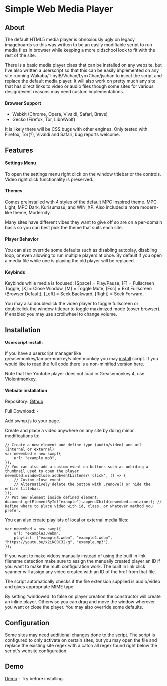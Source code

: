 # Simple Web Media Player

## About

The default HTML5 media player is obnoxiously ugly on legacy imageboards so this was written to be an easily modifiable script to run media files in browser while keeping a more oldschool look to fit with the rest of the site.

There is a basic media player class that can be installed on any website, but I've also written a userscript so that this can be easily implemented on any site running Wakaba/TinyIB/Vichan/LynxChan/jschan to inject the script and replace the default media player. It will also work on pretty much any site that has direct links to video or audio files though some sites for various design/event reasons may need custom implementations.


#### Browser Support

- Webkit (Chrome, Opera, Vivaldi, Safari, Brave)
- Gecko (Firefox, Tor, LibreWolf)

It is likely there will be CSS bugs with other engines.
Only tested with Firefox, Tor(?), Vivaldi and Safari, bug reports welcome.

## Features

#### Settings Menu

To open the settings menu right click on the window titlebar or the controls. Video right click functionality is preserved.

#### Themes

Comes preinstalled with 4 styles of the default MPC inspired theme. MPC Light, MPC Dark, Kurisumasu, and WIN_XP.
Also included a more modern-like theme, Modernity.

Many sites have different vibes they want to give off so are on a per-domain basis so you can best pick the theme that suits each site.

#### Player Behavior

You can also override some defaults such as disabling autoplay, disabling loop, or even allowing to run multiple players at once. By default if you open a media file while one is playing the old player will be replaced.

#### Keybinds

Keybinds while media is focused: [Space] = Play/Pause, [F] = Fullscreen Toggle, [X] = Close Window, [M] = Toggle Mute, [Esc] = Exit Fullscreen (Browser Default), [Left] = Seek Backward, [Right] = Seek Forward.

You may also doubleclick the video player to toggle fullscreen or doubleclick the window titlebar to toggle maximized mode (cover browser). If enabled you may use scrollwheel to change volume.

## Installation

#### Userscript install:

If you have a userscript manager like greasemonkey/tampermonkey/violentmonkey you may [install](https://github.com/LabMember-001/Simple-Web-Media-Player/raw/main/swmp.user.js) script. If you would like to read the full code there is a non-minified version here. 

Note that the Youtube player does not load in Greasemonkey 4, use Violentmonkey.

#### Website installation

Repository: [Github](https://github.com/LabMember-001/Simple-Web-Media-Player)

Full Download: -

Add swmp.js to your page.

Create and place a video anywhere on any site by doing minor modifications to:

```
// Create a new element and define type (audio/video) and url (internal or external)
var newembed = new swmp({
	url: "example.mp3",
});
// You can also add a custom event on buttons such as unhiding a thumbnail used to open the player
newembed.windowClose.addEventListener('click', () => {
    // Custom close event
    // Alternatively delete the button with .remove() or hide the entire titlebar.
});
// Put new element inside defined element.
document.getElementById("example").appendChild(newembed.container); // Define where to place video with id, class, or whatever method you prefer.
```	


You can also create playlists of local or external media files:

```
var newembed = new swmp({
    url: "example3.webm",
    playlist: ["example3.webm", "example2.webm", "https://youtu.be/x2iKC0C32-g", "example.mp3"],
});
```			

If you want to make videos manually instead of using the built in link filename detection make sure to assign the manually created player an ID if you want to make the multi configuration work. The built in link click scanner will assign any video created with an ID of the href from that file.

The script automatically checks if the file extension supplied is audio/video and gives appropriate MIME type.

By setting 'windowed' to false on player creation the constructor will create an inline player. Otherwise you can drag and move the window wherever you want or close the player. You may also override some defaults.

## Configuration

Some sites may need additional changes done to the script. The script is configured to only activate on certain sites, but you may open the file and replace the existing site regex with a catch all regex found right below the script's website configuration.

## Demo

[Demo](https://labmember-001.github.io/Simple-Web-Media-Player/#demo) - Try before installing.
